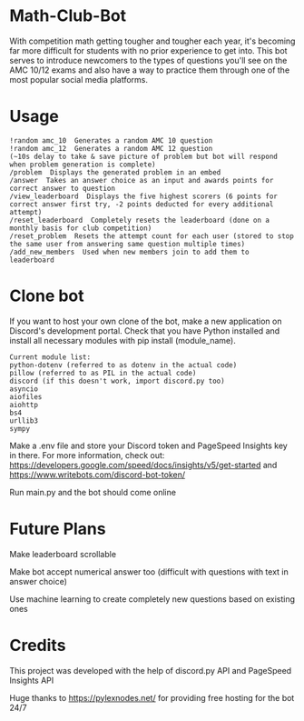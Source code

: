 # Math-Club-Bot
With competition math getting tougher and tougher each year, it's becoming far more difficult for students with no prior experience to get into. This bot serves to introduce newcomers to the types of questions you'll see on the AMC 10/12 exams and also have a way to practice them through one of the most popular social media platforms. 

# Usage
```
!random amc_10  Generates a random AMC 10 question 
!random amc_12  Generates a random AMC 12 question
(~10s delay to take & save picture of problem but bot will respond when problem generation is complete)
/problem  Displays the generated problem in an embed
/answer  Takes an answer choice as an input and awards points for correct answer to question
/view_leaderboard  Displays the five highest scorers (6 points for correct answer first try, -2 points deducted for every additional attempt)
/reset_leaderboard  Completely resets the leaderboard (done on a monthly basis for club competition)
/reset_problem  Resets the attempt count for each user (stored to stop the same user from answering same question multiple times)
/add_new_members  Used when new members join to add them to leaderboard
```

# Clone bot
If you want to host your own clone of the bot, make a new application on Discord's development portal. Check that you have Python installed and install all necessary modules with pip install (module_name).

```
Current module list:
python-dotenv (referred to as dotenv in the actual code)
pillow (referred to as PIL in the actual code)
discord (if this doesn't work, import discord.py too)
asyncio
aiofiles
aiohttp
bs4
urllib3
sympy
```

Make a .env file and store your Discord token and PageSpeed Insights key in there. For more information, check out: https://developers.google.com/speed/docs/insights/v5/get-started and https://www.writebots.com/discord-bot-token/

Run main.py and the bot should come online

# Future Plans
Make leaderboard scrollable 

Make bot accept numerical answer too (difficult with questions with text in answer choice)

Use machine learning to create completely new questions based on existing ones

# Credits
This project was developed with the help of discord.py API and PageSpeed Insights API

Huge thanks to https://pylexnodes.net/ for providing free hosting for the bot 24/7
 

